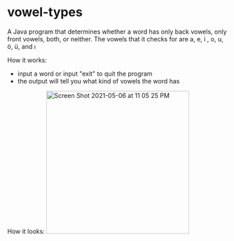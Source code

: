 # vowel-types
A Java program that determines whether a word has only back vowels, only front vowels, both, or neither. 
The vowels that it checks for are a, e, i , o, u, ö, ü, and ı

How it works:
- input a word or input "exit" to quit the program
- the output will tell you what kind of vowels the word has

How it looks:
<img width="326" alt="Screen Shot 2021-05-06 at 11 05 25 PM" src="https://user-images.githubusercontent.com/83249290/117392197-94996700-aebf-11eb-8efe-b840a78906db.png">


